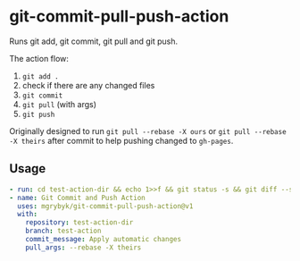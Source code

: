 # git-commit-pull-push-action

Runs git add, git commit, git pull and git push.

The action flow:

1. `git add .`
2. check if there are any changed files
3. `git commit`
4. `git pull` (with args)
5. `git push`

Originally designed to run `git pull --rebase -X ours` or `git pull --rebase -X theirs` after commit to help pushing changed to `gh-pages`.

## Usage

```yaml
- run: cd test-action-dir && echo 1>>f && git status -s && git diff --staged --name-only
- name: Git Commit and Push Action
  uses: mgrybyk/git-commit-pull-push-action@v1
  with:
    repository: test-action-dir
    branch: test-action
    commit_message: Apply automatic changes
    pull_args: --rebase -X theirs
```

